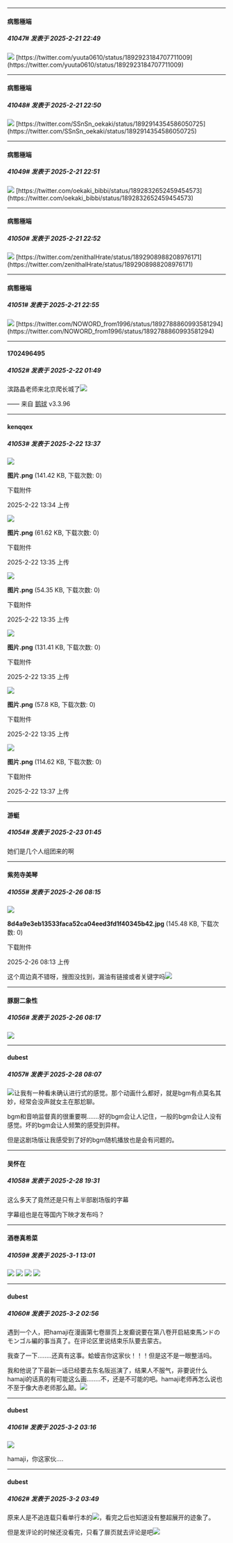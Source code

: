 ﻿
*****

####  病態極端  
##### 41047#       发表于 2025-2-21 22:49

<img src="https://p.sda1.dev/22/cb9c8c14ab83f37f4e6b13b4108d4034/bocchi-2025221-@yuuta0610.jpg" referrerpolicy="no-referrer">
[https://twitter.com/yuuta0610/status/1892923184707711009](https://twitter.com/yuuta0610/status/1892923184707711009)

*****

####  病態極端  
##### 41048#       发表于 2025-2-21 22:50

<img src="https://p.sda1.dev/22/caf9c67a847a92a59d20167602ef094e/bocchi-2025221-@SSnSn_oekaki.jpg" referrerpolicy="no-referrer">
[https://twitter.com/SSnSn_oekaki/status/1892914354586050725](https://twitter.com/SSnSn_oekaki/status/1892914354586050725)

*****

####  病態極端  
##### 41049#       发表于 2025-2-21 22:51

<img src="https://p.sda1.dev/22/035c4f297b7727f4b27e2962681bb428/GkSxRBGbUAkN4Uz.jpg" referrerpolicy="no-referrer">
[https://twitter.com/oekaki_bibbi/status/1892832652459454573](https://twitter.com/oekaki_bibbi/status/1892832652459454573)

*****

####  病態極端  
##### 41050#       发表于 2025-2-21 22:52

<img src="https://p.sda1.dev/22/331b7bc27ac516a58d915207320e8ad3/bocchi-2025221-@zenithalHrate.jpg" referrerpolicy="no-referrer">
[https://twitter.com/zenithalHrate/status/1892908988208976171](https://twitter.com/zenithalHrate/status/1892908988208976171)

*****

####  病態極端  
##### 41051#       发表于 2025-2-21 22:55

<img src="https://p.sda1.dev/22/96b837d366a99ebca7b4bef7afc80030/boniji-hair-scarf.jpg" referrerpolicy="no-referrer">
[https://twitter.com/NOWORD_from1996/status/1892788860993581294](https://twitter.com/NOWORD_from1996/status/1892788860993581294)

*****

####  1702496495  
##### 41052#       发表于 2025-2-22 01:49

滨路晶老师来北京爬长城了<img src="https://p.sda1.dev/22/21b7c7e2add95efeff6c927f28f4d1ca/image.jpg" referrerpolicy="no-referrer">

—— 来自 [鹅球](https://www.pgyer.com/GcUxKd4w) v3.3.96

*****

####  kenqqex  
##### 41053#       发表于 2025-2-22 13:37

<img src="https://img.saraba1st.com/forum/202502/22/133445uie8t60zwell66x8.png" referrerpolicy="no-referrer">

<strong>图片.png</strong> (141.42 KB, 下载次数: 0)

下载附件

2025-2-22 13:34 上传

<img src="https://img.saraba1st.com/forum/202502/22/133509fbfn9a98l9ba4a2f.png" referrerpolicy="no-referrer">

<strong>图片.png</strong> (61.62 KB, 下载次数: 0)

下载附件

2025-2-22 13:35 上传

<img src="https://img.saraba1st.com/forum/202502/22/133530x8p15autld6o0uty.png" referrerpolicy="no-referrer">

<strong>图片.png</strong> (54.35 KB, 下载次数: 0)

下载附件

2025-2-22 13:35 上传

<img src="https://img.saraba1st.com/forum/202502/22/133539y81g6typyypytyly.png" referrerpolicy="no-referrer">

<strong>图片.png</strong> (131.41 KB, 下载次数: 0)

下载附件

2025-2-22 13:35 上传

<img src="https://img.saraba1st.com/forum/202502/22/133547xswnwcdcsdngms8g.png" referrerpolicy="no-referrer">

<strong>图片.png</strong> (57.8 KB, 下载次数: 0)

下载附件

2025-2-22 13:35 上传

<img src="https://img.saraba1st.com/forum/202502/22/133726kokmotwun2me9neu.png" referrerpolicy="no-referrer">

<strong>图片.png</strong> (114.62 KB, 下载次数: 0)

下载附件

2025-2-22 13:37 上传

*****

####  游蜓  
##### 41054#       发表于 2025-2-23 01:45

她们是几个人组团来的啊

*****

####  紫苑寺美琴  
##### 41055#       发表于 2025-2-26 08:15

<img src="https://img.saraba1st.com/forum/202502/26/081349gw5anln3wmoonoga.jpg" referrerpolicy="no-referrer">

<strong>8d4a9e3eb13533faca52ca04eed3fd1f40345b42.jpg</strong> (145.48 KB, 下载次数: 0)

下载附件

2025-2-26 08:13 上传

这个周边真不错呀，搜图没找到，漏油有链接或者关键字吗<img src="https://static.saraba1st.com/image/smiley/face2017/037.png" referrerpolicy="no-referrer">

*****

####  豚厨二象性  
##### 41056#       发表于 2025-2-26 08:17

<img src="https://p.sda1.dev/22/e0ba615f9b5dfe59b81b48c428839be7/image.jpg" referrerpolicy="no-referrer">


*****

####  dubest  
##### 41057#       发表于 2025-2-28 08:07

<img src="https://static.saraba1st.com/image/smiley/face2017/125.png" referrerpolicy="no-referrer">让我有一种看未确认进行式的感觉。那个动画什么都好，就是bgm有点莫名其妙，经常会没声就女主在那尬聊。

bgm和音响监督真的很重要啊.......好的bgm会让人记住，一般的bgm会让人没有感觉。坏的bgm会让人频繁的感受到异样。

但是这剧场版让我感受到了好的bgm随机播放也是会有问题的。


*****

####  吴怀在  
##### 41058#       发表于 2025-2-28 19:31

这么多天了竟然还是只有上半部剧场版的字幕

字幕组也是在等国内下映才发布吗？


*****

####  酒巻真希菜  
##### 41059#       发表于 2025-3-1 13:01

<img src="https://pic1.imgdb.cn/item/67c29442d0e0a243d408a3b9.jpg" referrerpolicy="no-referrer">
<img src="https://pic1.imgdb.cn/item/67c29442d0e0a243d408a3ba.jpg" referrerpolicy="no-referrer">
<img src="https://pic1.imgdb.cn/item/67c29443d0e0a243d408a3bb.jpg" referrerpolicy="no-referrer">
<img src="https://pic1.imgdb.cn/item/67c29443d0e0a243d408a3bc.jpg" referrerpolicy="no-referrer">


*****

####  dubest  
##### 41060#       发表于 2025-3-2 02:56

遇到一个人，把hamaji在漫画第七卷扉页上发癫说要在第八卷开启結束馬ンドのモンゴル編的事当真了。在评论区里说结束乐队要去蒙古。

我查了一下........还真有这事。蛤蟆吉你这家伙！！！但是这不是一眼整活吗。

我和他说了下最新一话已经要去东名阪巡演了，结果人不服气，非要说什么hamaji的话真的有可能这么画........不，还是不可能的吧。hamaji老师再怎么说也不至于像大赤老师那么颠。<img src="https://static.saraba1st.com/image/smiley/face2017/125.png" referrerpolicy="no-referrer">


*****

####  dubest  
##### 41061#       发表于 2025-3-2 03:16

<img src="https://cdn-ak.f.st-hatena.com/images/fotolife/w/wayfarer2/20241031/20241031024232.jpg" referrerpolicy="no-referrer">

hamaji，你这家伙....


*****

####  dubest  
##### 41062#       发表于 2025-3-2 03:49

原来人是不追连载只看单行本的<img src="https://static.saraba1st.com/image/smiley/face2017/067.png" referrerpolicy="no-referrer">，看完之后也知道没有整超展开的迹象了。

但是发评论的时候还没看完，只看了扉页就去评论是吧<img src="https://static.saraba1st.com/image/smiley/face2017/148.png" referrerpolicy="no-referrer">

